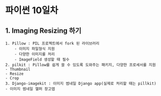 # 파이썬 10일차

## 1. Imaging Resizing 하기

 	1. Pillow : PIL 프로젝트에서 fork 된 라이브러리
     	- 이미지 파일형식 지원
     	- 다양한 이미지를 처리
     	- ImageField 생성할 때 필수
	2. pilkit : Pillow를 쉽게 쓸 수 있도록 도와주는 패키지, 다양한 프로세서를 지원
    - Thumbnail
    - Resize
    - Crop
	3. Django-imagekit : 이미지 썸네일 Django app(실제로 처리할 때는 pillkit)
    - 이미지 썸네일 헬퍼 장고앱